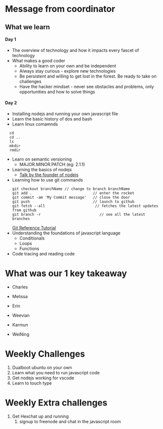 # Message from coordinator
## What we learn
#### Day 1
* The overview of technology and how it impacts every fascet of technology
* What makes a good coder
  * Ability to learn on your own and be independent
  * Always stay curious - explore new technologies
  * Be persistent and willing to get lost in the forest. Be ready to take on challenges
  * Have the hacker mindset - never see obstacles and problems, only opportunities and how to solve things

#### Day 2
* Installing nodejs and running your own javascript file
* Learn the basic history of dos and bash
* Learn linux comamnds
```
  cd 
  cd .. 
  ls 
  mkdir 
  rmdir
```
* Learn on semantic versioning
  * MAJOR.MINOR.PATCH (eg: 2.1.1)
* Learning the basics of nodejs
  * [Talk by the founder of nodejs](https://www.youtube.com/watch?v=ztspvPYybIY)
* Learning how to use git commands
  ```
  git checkout branchName // change to branch branchName
  git add .                            // enter the rocket
  git commit -am 'My Commit message'   // close the door
  git push                             // launch to github
  git fetch --all                       // fetches the latest updates from github
  git branch -r                           // see all the latest branches
  ```
  [Git Reference Tutorial](https://gist.github.com/digitaljhelms/4287848)
* Understanding the foundations of javascript language
  * Conditionals
  * Loops
  * Functions
* Code tracing and reading code

# What was our 1 key takeaway
* Charles

* Melissa

* Erin

* Weevian

* Karmun

* WeiNing

# Weekly Challenges
1. Dualboot ubuntu on your own
2. Learn what you need to run javascript code  
3. Get nodejs working for vscode
4. Learn to touch type

# Weekly Extra challenges
1. Get Hexchat up and running 
   1. signup to freenode and chat in the javascript room

